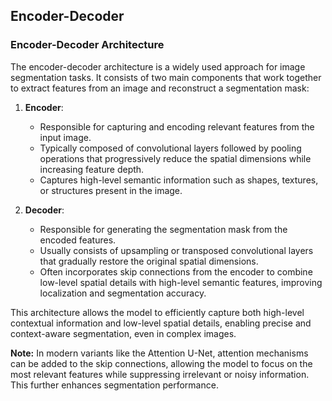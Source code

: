 ## Encoder-Decoder

### Encoder-Decoder Architecture

The encoder-decoder architecture is a widely used approach for image segmentation tasks. It consists of two main components that work together to extract features from an image and reconstruct a segmentation mask:

1. **Encoder**:  
   - Responsible for capturing and encoding relevant features from the input image.  
   - Typically composed of convolutional layers followed by pooling operations that progressively reduce the spatial dimensions while increasing feature depth.  
   - Captures high-level semantic information such as shapes, textures, or structures present in the image.

2. **Decoder**:  
   - Responsible for generating the segmentation mask from the encoded features.  
   - Usually consists of upsampling or transposed convolutional layers that gradually restore the original spatial dimensions.  
   - Often incorporates skip connections from the encoder to combine low-level spatial details with high-level semantic features, improving localization and segmentation accuracy.

This architecture allows the model to efficiently capture both high-level contextual information and low-level spatial details, enabling precise and context-aware segmentation, even in complex images.  

**Note:** In modern variants like the Attention U-Net, attention mechanisms can be added to the skip connections, allowing the model to focus on the most relevant features while suppressing irrelevant or noisy information. This further enhances segmentation performance.
